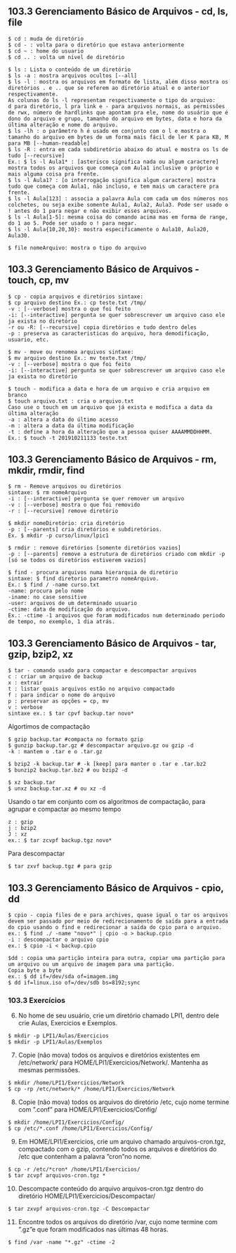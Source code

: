 ## 103.3 Gerenciamento Básico de Arquivos - cd, ls, file

```shell
$ cd : muda de diretório
$ cd - : volta para o diretório que estava anteriormente
$ cd ~ : home do usuario
$ cd .. : volta um nı́vel de diretório
```

```shell
$ ls : Lista o conteúdo de um diretório
$ ls -a : mostra arquivos ocultos [--all]
$ ls -l : mostra os arquivos em formato de lista, além disso mostra os diretórios . e .. que se referem ao diretório atual e o anterior respectivamente.
As colunas do ls -l representam respectivamente o tipo do arquivo:
d para diretório, l pra link e - para arquivos normais, as permissões de rwx, número de hardlinks que apontam pra ele, nome do usuário que é dono do arquivo e grupo, tamanho do arquivo em bytes, data e hora da última alteração e nome do arquivo.
$ ls -lh : o parâmetro h é usado em conjunto com o l e mostra o tamanho do arquivo em bytes de um forma mais fácil de ler K para KB, M para MB [--human-readable]
$ ls -R : entra em cada subdiretório abaixo do atual e mostra os ls de tudo [--recursive]
Ex.: $ ls -l Aula1* : [asterisco significa nada ou algum caractere] mostra todos os arquivos que começa com Aula1 inclusive o próprio e mais alguma coisa pra frente.
$ ls -l Aula1? : [o interrogação significa algum caractere] mostra tudo que começa com Aula1, não incluso, e tem mais um caractere pra frente.
$ ls -l Aula[123] : associa a palavra Aula com cada um dos números nos colchetes, ou seja exibe somente Aula1, Aula2, Aula3. Pode ser usado o ! antes do 1 para negar e não exibir esses arquivos.
$ ls -l Aula[1-5]: mesma coisa do comando acima mas em forma de range, do 1 ao 5. Pode ser usado o ! para negar.
$ ls -l Aula{10,20,30}: mostra especificamente o Aula10, Aula20, Aula30.
```

```shell
$ file nomeArquivo: mostra o tipo do arquivo
```

## 103.3 Gerenciamento Básico de Arquivos - touch, cp, mv

```shell
$ cp - copia arquivos e diretórios sintaxe: 
$ cp arquivo destino Ex.: cp teste.txt /tmp/
-v : [--verbose] mostra o que foi feito
-i: [--interactive] pergunta se quer sobrescrever um arquivo caso ele ja exista no diretório
-r ou -R: [--recursive] copia diretórios e tudo dentro deles
-p : preserva as caracteristicas do arquivo, hora demodificação, usuario, etc.
```

```shell
$ mv - move ou renomea arquivos sintaxe: 
$ mv arquivo destino Ex.: mv texte.txt /tmp/
-v : [--verbose] mostra o que foi feito
-i: [--interactive] pergunta se quer sobrescrever um arquivo caso ele ja exista no diretório
```

```shell
$ touch - modifica a data e hora de um arquivo e cria arquivo em branco
$ touch arquivo.txt : cria o arquivo.txt
Caso use o touch em um arquivo que já exista e modifica a data da última alteração
-a : altera a data do último acesso
-m : altera a data da última modificação
-t : define a hora da alteração que a pessoa quiser AAAAMMDDHHMM.
Ex.: $ touch -t 201910211133 teste.txt
```

## 103.3 Gerenciamento Básico de Arquivos - rm, mkdir, rmdir, find

```shell
$ rm - Remove arquivos ou diretórios
sintaxe: $ rm nomeArquivo
-i : [--interactive] pergunta se quer remover um arquivo
-v : [--verbose] mostra o que foi removido
-r : [--recursive] remove diretório
```

```shell
$ mkdir nomeDiretório: cria diretório
-p : [--parents] cria diretórios e subdiretórios.
Ex. $ mkdir -p curso/linux/lpic1
```

```shell
$ rmdir : remove diretórios [somente diretórios vazios]
-p : [--parents] remove a estrutura de diretórios criado com mkdir -p [só se todos os diretórios estiverem vazios]
```

```shell
$ find - procura arquivos numa hierarquia de diretório
sintaxe: $ find diretorio parametro nomeArquivo.
Ex.: $ find / -name curso.txt
-name: procura pelo nome
-iname: no case sensitive
-user: arquivos de um determinado usuario
-ctime: data de modificação do arquivo.
Ex.: -ctime -1 arquivos que foram modificados num determinado periodo de tempo, no exemplo, 1 dia atrás.
```

## 103.3 Gerenciamento Básico de Arquivos - tar, gzip, bzip2, xz

```shell
$ tar - comando usado para compactar e descompactar arquivos
c : criar um arquivo de backup
x : extrair
t : listar quais arquivos estão no arquivo compactado
f : para indicar o nome do arquivo
p : preservar as opções = cp, mv
v : verbose
sintaxe ex.: $ tar cpvf backup.tar novo*
```
Algortimos de compactação
```shell
$ gzip backup.tar #compacta no formato gzip
$ gunzip backup.tar.gz # descompactar arquivo.gz ou gzip -d
-k : mantem o .tar e o .tar.gz
```

```shell
$ bzip2 -k backup.tar # -k [keep] para manter o .tar e .tar.bz2
$ bunzip2 backup.tar.bz2 # ou bzip2 -d
```

```shell
$ xz backup.tar
$ unxz backup.tar.xz # ou xz -d
```
Usando o tar em conjunto com os algoritmos de compactação, para agrupar e compactar ao mesmo tempo

```shell
z : gzip
j : bzip2
J : xz
ex.: $ tar zcvpf backup.tgz novo*
```
Para descompactar
```shell
$ tar zxvf backup.tgz # para gzip
```
## 103.3 Gerenciamento Básico de Arquivos - cpio, dd

```shell
$ cpio - copia files de e para archives, quase igual o tar os arquivos devem ser passado por meio de redirecionamento de saı́da para a entrada do cpio usando o find e redirecionar a saı́da do cpio para o arquivo.
ex.: $ find ./ -name "novo*" | cpio -o > backup.cpio
-i : descompactar o arquivo cpio
ex.: $ cpio -i < backup.cpio
```

```shell
$dd : copia uma partição inteira para outra, copiar uma partição para um arquivo ou um arquivo de imagem para uma partição.
Copia byte a byte
ex.: $ dd if=/dev/sda of=imagem.img
$ dd if=linux.iso of=/dev/sdb bs=8192;sync
```
### 103.3 Exercı́cios

6. No home de seu usuário, crie um diretório chamado LPI1, dentro dele crie Aulas, Exercicios e Exemplos.

```shell
$ mkdir -p LPI1/Aulas/Exercicios
$ mkdir -p LPI1/Aulas/Exemplos
```
7. Copie (não mova) todos os arquivos e diretórios existentes em /etc/network/ para HOME/LPI1/Exercicios/Network/. Mantenha as mesmas permissões.
```shell
$ mkdir /home/LPI1/Exercicios/Network
$ cp -rp /etc/network/* /home/LPI1/Exercicios/Network
```
8. Copie (não mova) todos os arquivos do diretório /etc, cujo nome termine com ”.conf” para HOME/LPI1/Exercicios/Config/
```shell
$ mkdir /home/LPI1/Exercicios/Config/
$ cp /etc/*.conf /home/LPI1/Exercicios/Config/
```
9. Em HOME/LPI1/Exercicios, crie um arquivo chamado arquivos-cron.tgz, compactado com o gzip, contendo todos os arquivos e diretórios do /etc que contenham a palavra ”cron”no nome.
```shell
$ cp -r /etc/*cron* /home/LPI1/Exercicios/
$ tar zcvpf arquivos-cron.tgz *
```
10. Descompacte conteúdo do arquivo arquivos-cron.tgz dentro do diretório HOME/LPI1/Exercicios/Descompactar/
```shell
$ tar zxvpf arquivos-cron.tgz -C Descompactar
```
11. Encontre todos os arquivos do diretório /var, cujo nome termine com ”.gz”e que foram modificados nas últimas 48 horas.
```shell
$ find /var -name "*.gz" -ctime -2
```